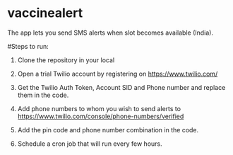 # vaccinealert
The app lets you send SMS alerts when slot becomes available (India).

#Steps to run:

1. Clone the repository in your local

2. Open a trial Twilio account by registering on https://www.twilio.com/

3. Get the Twilio Auth Token, Account SID and Phone number and replace them in the code.

4. Add phone numbers to whom you wish to send alerts to https://www.twilio.com/console/phone-numbers/verified

5. Add the pin code and phone number combination in the code.

6. Schedule a cron job that will run every few hours.
